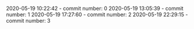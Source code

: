 2020-05-19 10:22:42 - commit number: 0
2020-05-19 13:05:39 - commit number: 1
2020-05-19 17:27:60 - commit number: 2
2020-05-19 22:29:15 - commit number: 3
